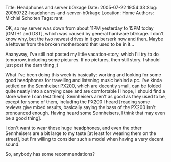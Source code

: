 Title: Headphones and server b0rkage
Date: 2005-07-22 19:54:33
Slug: 20050722-headphones-and-server-b0rkage
Location: Home
Authors: Michiel Scholten
Tags: rant

<p>OK, so my server was down from about 11PM yesterday to 15PM today [GMT+1 and DST], which was caused by general hardware b0rkage. I don't know why, but the two newest drives in it go berserk now and then. Maybe a leftover from the broken motherboard that used to be in it...</p>

<p>Aaanyway, I've still not posted my little vacation-story, which I'll try to do tomorrow, including some pictures. If no pictures, then still story. I should just post the darn thing ;)</p>

<p>What I've been doing this week is basically: working and looking for some good headphones for travelling and listening music behind a pc. I've kinda settled on the <a href="http://www.sennheiser.com/sennheiser/icm_eng.nsf/root/05207">Sennheiser PX200</a>, which are decently small, can be folded quite neatly into a carrying case and are comfortable [I hope, I should find a store where I can test them]. Sennheisers aren't as good as they used to be, except for some of them, including the PX200 I heard [reading some reviews give mixed results, basically saying the bass of the PX200 isn't pronounced enough. Having heard some Sennheisers, I think that may even be a good thing].</p>

<p>I don't want to wear those huge headphones, and even the other Sennheisers are a bit large to my taste [at least for wearing them on the street], but I'm willing to consider such a model when having a very decent sound.</p>

<p>So, anybody has some recommendations?</p>